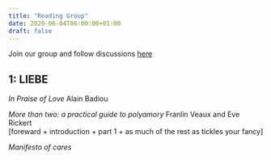 ```yaml
---
title: "Reading Group"
date: 2020-06-04T06:00:00+01:00
draft: false
---
```


Join our group and follow discussions [here](https://wald.liebechaos.org/channel/readinggroup)

## 1: LIEBE

*In Praise of Love* Alain Badiou

*More than two: a practical guide to polyamory* Franlin Veaux and Eve Rickert  
[foreward + introduction + part 1 + as much of the rest as tickles your fancy]

*Manifesto of cares*
